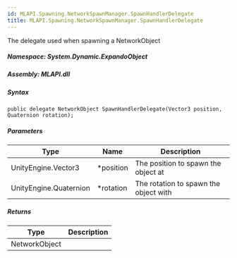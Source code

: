 ```yaml
---  
id: MLAPI.Spawning.NetworkSpawnManager.SpawnHandlerDelegate  
title: MLAPI.Spawning.NetworkSpawnManager.SpawnHandlerDelegate
---
```


<div class="markdown level0 summary">

The delegate used when spawning a NetworkObject

</div>

<div class="markdown level0 conceptual">

</div>

##### **Namespace**: System.Dynamic.ExpandoObject

##### **Assembly**: MLAPI.dll

##### Syntax

    public delegate NetworkObject SpawnHandlerDelegate(Vector3 position, Quaternion rotation);

##### Parameters

| Type                   | Name       | Description                           |
|------------------------|------------|---------------------------------------|
| UnityEngine.Vector3    | \*position | The position to spawn the object at   |
| UnityEngine.Quaternion | \*rotation | The rotation to spawn the object with |

##### Returns

| Type          | Description |
|---------------|-------------|
| NetworkObject |             |
